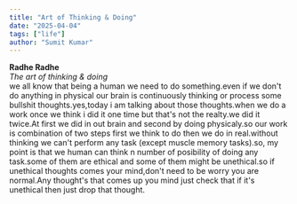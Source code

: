 ```yaml
---
title: "Art of Thinking & Doing"
date: "2025-04-04"
tags: ["life"]
author: "Sumit Kumar"
---
```

**Radhe Radhe** \
*The art of thinking & doing* \
we all know that being a human we need to do something.even if we don't do anything in physical our brain is continuously thinking or process some bullshit thoughts.yes,today i am talking about those thoughts.when we do a work once we think i did it one time but that's not the realty.we did it twice.At first we did in out brain and second by doing physicaly.so our work is combination of two steps first we think to do then we do in real.without thinking we can't perform any task (except muscle memory tasks).so, my point is that we human can think n number of posibility of doing any task.some of them are ethical and some of them might be unethical.so if unethical thoughts comes your mind,don't need to be worry you are normal.Any thought's that comes up you mind just check that if it's unethical then just drop that thought.
 

